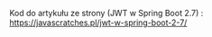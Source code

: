 

Kod do artykułu ze strony (JWT w Spring Boot 2.7) : https://javascratches.pl/jwt-w-spring-boot-2-7/


